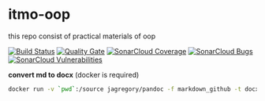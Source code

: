 # itmo-oop

this repo consist of practical materials of oop

[![Build Status](https://travis-ci.com/egoarka/itmo-oop.svg?branch=master)](https://travis-ci.com/egoarka/itmo-oop)
[![Quality Gate](https://sonarcloud.io/api/badges/gate?key=com:app)](https://sonarcloud.io/dashboard/index/com.github.noraui:noraui)
[![SonarCloud Coverage](https://sonarcloud.io/api/badges/measure?key=com:app&metric=coverage)](https://sonarcloud.io/component_measures/metric/coverage/list?id=com.github.noraui:noraui)
[![SonarCloud Bugs](https://sonarcloud.io/api/badges/measure?key=com:app&metric=bugs)](https://sonarcloud.io/component_measures/metric/reliability_rating/list?id=com:app)
[![SonarCloud Vulnerabilities](https://sonarcloud.io/api/badges/measure?key=com:app&metric=vulnerabilities)](https://sonarcloud.io/component_measures/metric/security_rating/list?id=com:app)


**convert md to docx** (docker is required)
```bash
docker run -v `pwd`:/source jagregory/pandoc -f markdown_github -t docx stageN.md -o stageN.md
```

